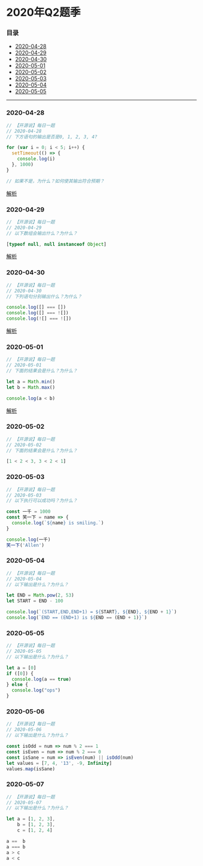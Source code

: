 # 2020年Q2题季

### 目录

- [2020-04-28](#2020-04-28)
- [2020-04-29](#2020-04-29)
- [2020-04-30](#2020-04-30)
- [2020-05-01](#2020-05-01)
- [2020-05-02](#2020-05-02)
- [2020-05-03](#2020-05-03)
- [2020-05-04](#2020-05-04)
- [2020-05-05](#2020-05-05)

---

### 2020-04-28

```javascript
// 【开源说】每日一题
// 2020-04-28
// 下方语句的输出是否是0, 1, 2, 3, 4?

for (var i = 0; i < 5; i++) {
  setTimeout(() => {
    console.log(i)
  }, 1000)
}

// 如果不是，为什么？如何使其输出符合预期？
```

[解析](https://mp.weixin.qq.com/s/C67IXx9idRZYQ1VCBshsew)

### 2020-04-29

```javascript
// 【开源说】每日一题
// 2020-04-29
// 以下数组会输出什么？为什么？

[typeof null, null instanceof Object]

```

[解析](https://mp.weixin.qq.com/s/R7uJpwfnvM_EItrVHl5OZA)

### 2020-04-30

```javascript
// 【开源说】每日一题
// 2020-04-30
// 下列语句分别输出什么？为什么？

console.log([] === [])
console.log([] === ![])
console.log(![] === ![])

```

[解析](https://mp.weixin.qq.com/s/R7uJpwfnvM_EItrVHl5OZA)

### 2020-05-01

```javascript
// 【开源说】每日一题
// 2020-05-01
// 下面的结果会是什么？为什么？

let a = Math.min()
let b = Math.max()

console.log(a < b)

```

[解析](https://mp.weixin.qq.com/s/-0YYPSX_4RbHlrEzcys8-A)

### 2020-05-02

```javascript
// 【开源说】每日一题
// 2020-05-02
// 下面的结果会是什么？为什么？

[1 < 2 < 3, 3 < 2 < 1]
```

### 2020-05-03

```javascript
// 【开源说】每日一题
// 2020-05-03
// 以下执行可以成功吗？为什么？

const 一千 = 1000
const 笑一下 = name => {
  console.log(`${name} is smiling.`)
}

console.log(一千)
笑一下('Allen')
```

### 2020-05-04

```javascript
// 【开源说】每日一题
// 2020-05-04
// 以下输出是什么？为什么？

let END = Math.pow(2, 53)
let START = END - 100

console.log(`(START,END,END+1) = ${START}, ${END}, ${END + 1}`)
console.log(`END == (END+1) is ${END == (END + 1)}`)

```



### 2020-05-05

```javascript
// 【开源说】每日一题
// 2020-05-05
// 以下输出是什么？为什么？

let a = [0]
if ([0]) { 
  console.log(a == true)
} else { 
  console.log("ops")
}

```

### 2020-05-06

```javascript
// 【开源说】每日一题
// 2020-05-06
// 以下输出是什么？为什么？

const isOdd = num => num % 2 === 1
const isEven = num => num % 2 === 0
const isSane = num => isEven(num) || isOdd(num)
let values = [7, 4, '13', -9, Infinity]
values.map(isSane)
```

### 2020-05-07

```javascript
// 【开源说】每日一题
// 2020-05-07
// 以下输出是什么？为什么？

let a = [1, 2, 3],
    b = [1, 2, 3],
    c = [1, 2, 4]

a ==  b
a === b
a > c
a < c
```

